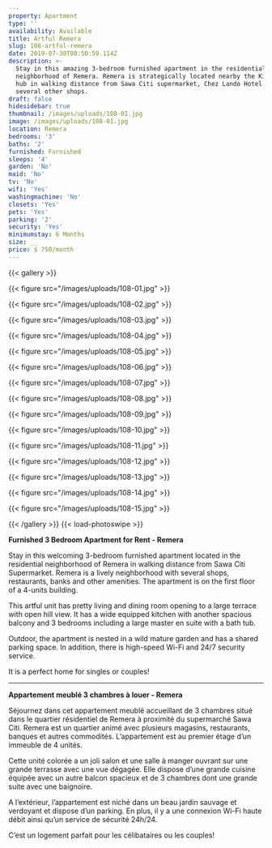 ```yaml
---
property: Apartment
type: ''
availability: Available
title: Artful Remera
slug: 108-artful-remera
date: 2019-07-30T08:50:59.114Z
description: >-
  Stay in this amazing 3-bedroom furnished apartment in the residential
  neighborhood of Remera. Remera is strategically located nearby the Kisimenti
  hub in walking distance from Sawa Citi supermarket, Chez Lando Hotel and
  several other shops. 
draft: false
hidesidebar: true
thumbnail: /images/uploads/108-01.jpg
image: /images/uploads/108-01.jpg
location: Remera
bedrooms: '3'
baths: '2'
furnished: Furnished
sleeps: '4'
garden: 'No'
maid: 'No'
tv: 'No'
wifi: 'Yes'
washingmachine: 'No'
closets: 'Yes'
pets: 'Yes'
parking: '2'
security: 'Yes'
minimumstay: 6 Months
size: __
price: $ 750/month
---
```

{{< gallery >}} 

{{< figure src="/images/uploads/108-01.jpg" >}} 

{{< figure src="/images/uploads/108-02.jpg" >}}

 {{< figure src="/images/uploads/108-03.jpg" >}} 

{{< figure src="/images/uploads/108-04.jpg" >}}

{{< figure src="/images/uploads/108-05.jpg" >}}

 {{< figure src="/images/uploads/108-06.jpg" >}}

 {{< figure src="/images/uploads/108-07.jpg" >}}

 {{< figure src="/images/uploads/108-08.jpg" >}}

{{< figure src="/images/uploads/108-09.jpg" >}} 

{{< figure src="/images/uploads/108-10.jpg" >}}

 {{< figure src="/images/uploads/108-11.jpg" >}} 

 {{< figure src="/images/uploads/108-12.jpg" >}}

 {{< figure src="/images/uploads/108-13.jpg" >}}

 {{< figure src="/images/uploads/108-14.jpg" >}}

 {{< figure src="/images/uploads/108-15.jpg" >}}    

 {{< /gallery >}} {{< load-photoswipe >}}

**Furnished 3 Bedroom Apartment for Rent - Remera**

Stay in this welcoming 3-bedroom furnished apartment located in the residential neighborhood of Remera in walking distance from Sawa Citi Supermarket. Remera is a lively neighborhood with several shops, restaurants, banks and other amenities. The apartment is on the first floor of a 4-units building.

This artful unit has pretty living and dining room opening to a large terrace with open hill view. It has a wide equipped kitchen with another spacious balcony and 3 bedrooms including a large master en suite with a bath tub. 

Outdoor, the apartment is nested in a wild mature garden and has a shared parking space. In addition, there is high-speed Wi-Fi and 24/7 security service. 

It is a perfect home for singles or couples!

- - -

**Appartement meublé 3 chambres à louer - Remera**

Séjournez dans cet appartement meublé accueillant de 3 chambres situé dans le quartier résidentiel de Remera à proximité du supermarché Sawa Citi. Remera est un quartier animé avec plusieurs magasins, restaurants, banques et autres commodités. L’appartement est au premier étage d’un immeuble de 4 unités.

Cette unité colorée a un joli salon et une salle à manger ouvrant sur une grande terrasse avec une vue dégagée. Elle dispose d’une grande cuisine équipée avec un autre balcon spacieux et de 3 chambres dont une grande suite avec une baignoire.

A l’extérieur, l’appartement est niché dans un beau jardin sauvage et verdoyant et dispose d’un parking. En plus, il y a une connexion Wi-Fi haute débit ainsi qu’un service de sécurité 24h/24.

C’est un logement parfait pour les célibataires ou les couples!
